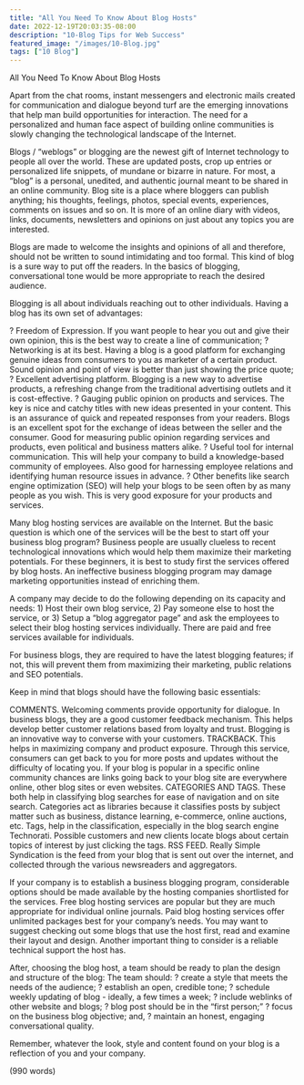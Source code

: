 ```yaml
---
title: "All You Need To Know About Blog Hosts"
date: 2022-12-19T20:03:35-08:00
description: "10-Blog Tips for Web Success"
featured_image: "/images/10-Blog.jpg"
tags: ["10 Blog"]
---
```


All You Need To Know About Blog Hosts


Apart from the chat rooms, instant messengers and electronic mails created for communication and dialogue beyond turf are the emerging innovations that help man build opportunities for interaction.  The need for a personalized and human face aspect of building online communities is slowly changing the technological landscape of the Internet.


Blogs / “weblogs” or blogging are the newest gift of Internet technology to people all over the world. These are updated posts, crop up entries or personalized life snippets, of mundane or bizarre in nature. For most, a “blog” is a personal, unedited, and authentic journal meant to be shared in an online community. Blog site is a place where bloggers can publish anything; his thoughts, feelings, photos, special events, experiences, comments on issues and so on. It is more of an online diary with videos, links, documents, newsletters and opinions on just about any topics you are interested.


Blogs are made to welcome the insights and opinions of all and therefore, should not be written to sound intimidating and too formal. This kind of blog is a sure way to put off the readers. In the basics of blogging, conversational tone would be more appropriate to reach the desired audience.


Blogging is all about individuals reaching out to other individuals. Having a blog has its own set of advantages:
 
?	Freedom of Expression. If you want people to hear you out and give their own opinion, this is the best way to create a line of communication;
?	Networking is at its best. Having a blog is a good platform for exchanging genuine ideas from consumers to you as marketer of a certain product. Sound opinion and point of view is better than just showing the price quote;
?	Excellent advertising platform. Blogging is a new way to advertise products, a refreshing change from the traditional advertising outlets and it is cost-effective.
?	 Gauging public opinion on products and services. The key is nice and catchy titles with new ideas presented in your content. This is an assurance of quick and repeated responses from your readers.  Blogs is an excellent spot for the exchange of ideas between the seller and the consumer. Good for measuring public opinion regarding services and products, even political and business matters alike.
?	Useful tool for internal communication. This will help your company to build a knowledge-based community of employees. Also good for harnessing employee relations and identifying human resource issues in advance.
?	Other benefits like search engine optimization (SEO) will help your blogs to be seen often by as many people as you wish. This is very good exposure for your products and services. 


Many blog hosting services are available on the Internet. But the basic question is which one of the services will be the best to start off your business blog program? Business people are usually clueless to recent technological innovations which would help them maximize their marketing potentials. For these beginners, it is best to study first the services offered by blog hosts. An ineffective business blogging program may damage marketing opportunities instead of enriching them.


A company may decide to do the following depending on its capacity and needs: 1) Host their own blog service, 2) Pay someone else to host the service, or 3) Setup a “blog aggregator page” and ask the employees to select their blog hosting services individually. There are paid and free services available for individuals.


For business blogs, they are required to have the latest blogging features; if not, this will prevent them from maximizing their marketing, public relations and SEO potentials. 


Keep in mind that blogs should have the following basic essentials: 


COMMENTS.  Welcoming comments provide opportunity for dialogue. In business blogs, they are a good customer feedback mechanism. This helps develop better customer relations based from loyalty and trust. Blogging is an innovative way to converse with your customers.
TRACKBACK. This helps in maximizing company and product exposure. Through this service, consumers can get back to you for more posts and updates without the difficulty of locating you. If your blog is popular in a specific online community chances are links going back to your blog site are everywhere online, other blog sites or even websites.
CATEGORIES AND TAGS. These both help in classifying blog searches for ease of navigation and on site search. Categories act as libraries because it classifies posts by subject matter such as business, distance learning, e-commerce, online auctions, etc. Tags, help in the classification, especially in the blog search engine Technorati. Possible customers and new clients locate blogs about certain topics of interest by just clicking the tags.
RSS FEED. Really Simple Syndication is the feed from your blog that is sent out over the internet, and collected through the various newsreaders and aggregators. 


If your company is to establish a business blogging program, considerable options should be made available by the hosting companies shortlisted for the services. Free blog hosting services are popular but they are much appropriate for individual online journals. Paid blog hosting services offer unlimited packages best for your company’s needs. You may want to suggest checking out some blogs that use the host first, read and examine their layout and design. Another important thing to consider is a reliable technical support the host has. 


After, choosing the blog host, a team should be ready to plan the design and structure of the blog: The team should:
?	create a style that meets the needs of the audience;
?	establish an open, credible tone;
?	schedule weekly updating of blog - ideally, a few times a week;
?	include weblinks of other website and blogs;
?	blog post should be in the “first person;”
?	focus on the business blog objective; and,
?	maintain an honest, engaging conversational quality. 


Remember, whatever the look, style and content found on your blog is a reflection of you and your company.

(990 words)

       

  


